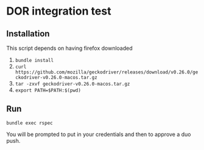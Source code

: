 # DOR integration test

## Installation

This script depends on having firefox downloaded

1. `bundle install`
1. `curl https://github.com/mozilla/geckodriver/releases/download/v0.26.0/geckodriver-v0.26.0-macos.tar.gz`
1. `tar -zxvf geckodriver-v0.26.0-macos.tar.gz`
1. `export PATH=$PATH:$(pwd)`


## Run

`bundle exec rspec`

You will be prompted to put in your credentials and then to approve a duo push.
